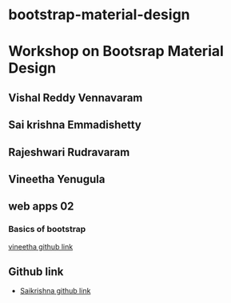 # bootstrap-material-design

# Workshop on Bootsrap Material Design

## Vishal Reddy Vennavaram
## Sai krishna Emmadishetty
## Rajeshwari Rudravaram
## Vineetha Yenugula
## web apps 02 
### Basics of bootstrap

[vineetha github link](https://github.com/vineetha1996)

## Github link
  * [Saikrishna github link](https://saikrishna1545.github.io/testcase/)

